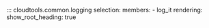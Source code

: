 
::: cloudtools.common.logging
    selection:
        members:
            - log_it
    rendering:
        show_root_heading: true
